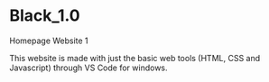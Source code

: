 # Black_1.0
Homepage Website 1

This website is made with just the basic web tools (HTML, CSS and Javascript) through VS Code for windows.
